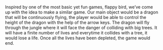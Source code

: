 Inspired by one of the most basic yet fun games, flappy bird, we’ve come up with the idea to make a similar game. Our main object would be a dragon that will be continuously flying, the player would be able to control the height of the dragon with the help of the arrow keys. The dragon will fly through the jungle where it will face the danger of colliding with big trees. It will have a finite number of lives and everytime it collides with a tree, it would lose a life. Once all the lives have been depleted, the game would end.
